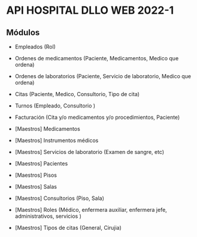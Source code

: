 # API HOSPITAL DLLO WEB 2022-1

## Módulos


- Empleados (Rol)
- Ordenes de medicamentos (Paciente, Medicamentos, Medico que ordena)
- Ordenes de laboratorios (Paciente, Servicio de laboratorio, Medico que ordena)
- Citas (Paciente, Medico, Consultorio, Tipo de cita)
- Turnos (Empleado, Consultorio )
- Facturación (Cita y/o medicamentos y/o procedimientos, Paciente)

- [Maestros] Medicamentos
- [Maestros] Instrumentos médicos
- [Maestros] Servicios de laboratorio (Examen de sangre, etc) 
- [Maestros] Pacientes 
- [Maestros] Pisos
- [Maestros] Salas
- [Maestros] Consultorios (Piso, Sala)
- [Maestros] Roles (Médico, enfermera auxiliar, enfermera jefe, administrativos, servicios )
- [Maestros] Tipos de citas (General, Cirujia)


